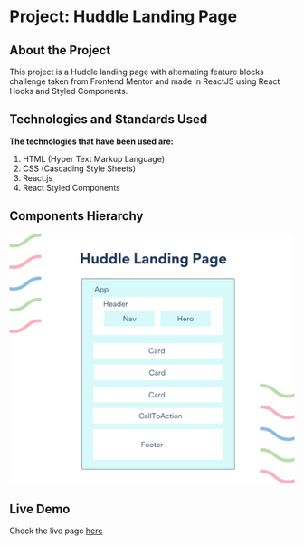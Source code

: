 <!-- omit in toc -->
# Project: Huddle Landing Page
## About the Project
This project is a Huddle landing page with alternating feature blocks challenge taken from Frontend Mentor and made in ReactJS using React Hooks and Styled Components.

## Technologies and Standards Used
**The technologies that have been used are:**
1. HTML (Hyper Text Markup Language)
2. CSS (Cascading Style Sheets)
3. React.js
4. React Styled Components

## Components Hierarchy
![react-components-hierarchy](src/images/huddle-landing-page.png)

## Live Demo
Check the live page [here](https://5hraddha.github.io/huddle-landing-page/)